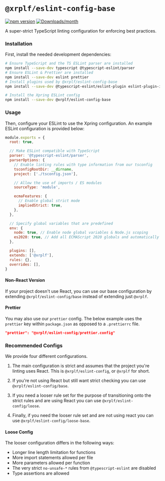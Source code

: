 # `@xrplf/eslint-config-base`

[![npm version](https://img.shields.io/npm/v/@xrplf/eslint-config-base.svg)](https://www.npmjs.com/package/@xrplf/eslint-config-base)
[![Downloads/month](https://img.shields.io/npm/dm/@xrplf/eslint-config-base.svg)](http://www.npmtrends.com/@xrplf/eslint-config-base)

A super-strict TypeScript linting configuration for enforcing best practices.

### Installation

First, install the needed development dependencies:

```sh
# Ensure TypeScript and the TS ESLint parser are installed
npm install --save-dev typescript @typescript-eslint/parser
# Ensure ESLint & Prettier are installed
npm install --save-dev eslint prettier
# Install plugins used by @xrplf/eslint-config-base
npm install --save-dev @typescript-eslint/eslint-plugin eslint-plugin-import eslint-plugin-prettier eslint-plugin-jsdoc eslint-plugin-tsdoc eslint-plugin-array-func eslint-plugin-eslint-comments eslint-plugin-node

# Install the Xpring ESLint config
npm install --save-dev @xrplf/eslint-config-base
```

### Usage

Then, configure your ESLint to use the Xpring configuration. An example ESLint configuration is provided below:

```js
module.exports = {
  root: true,

  // Make ESLint compatible with TypeScript
  parser: '@typescript-eslint/parser',
  parserOptions: {
    // Enable linting rules with type information from our tsconfig
    tsconfigRootDir: __dirname,
    project: ['./tsconfig.json'],

    // Allow the use of imports / ES modules
    sourceType: 'module',

    ecmaFeatures: {
      // Enable global strict mode
      impliedStrict: true,
    },
  },

  // Specify global variables that are predefined
  env: {
    node: true, // Enable node global variables & Node.js scoping
    es2020: true, // Add all ECMAScript 2020 globals and automatically set the ecmaVersion parser option to ES2020
  },

  plugins: [],
  extends: ['@xrplf'],
  rules: {},
  overrides: [],
}
```

#### Non-React Version

If your project doesn't use React, you can use our base configuration by
extending `@xrplf/eslint-config/base` instead of extending just `@xrplf`.

#### Prettier

You may also use our `prettier` config. The below example uses the `prettier`
key within `package.json` as opposed to a `.prettierrc` file.

```json
"prettier": "@xrplf/eslint-config/prettier.config"
```

### Recommended Configs

We provide four different configurations.

1) The main configuration is strict and assumes that the project you're
linting uses React. This is `@xrplf/eslint-config`, or `@xrplf` for short.

2) If you're not using React but still want strict checking you can use
`@xrplf/eslint-config/base`.

3) If you need a looser rule set for the purpose of transitioning onto the
strict rules and are using React you can use `@xrplf/eslint-config/loose`.

4) Finally, if you need the looser rule set and are not using react you can
use `@xrplf/eslint-config/loose-base`.

#### Loose Config

The looser configuration differs in the following ways:

- Longer line length limitation for functions
- More import statements allowed per file
- More parameters allowed per function
- The very strict `no-unsafe-*` rules from `@typescript-eslint` are disabled
- Type assertions are allowed
